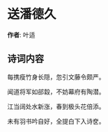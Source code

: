 # 送潘德久

**作者**: 叶适

## 诗词内容

每携瘦竹身长隠，忽引文藤令颇严。

闻道将军如郤縠，不妨幕府有陶潜。

江当阔处水新涨，春到极头花倍添。

未有羽书吟自好，全提白下入诗奁。

